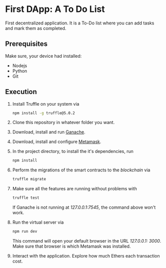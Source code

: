 # First DApp: A To Do List
First decentralized application. It is a To-Do list where you can add tasks and mark them as completed.

## Prerequisites

Make sure, your device had installed:

- Nodejs
- Python
- Git

## Execution

1. Install Truffle on your system via

   ```bash
   npm install -g truffle@5.0.2
   ```

2. Clone this repository in whatever folder you want.

3. Download, install and run [Ganache](https://www.trufflesuite.com/ganache#).

4. Download, install and configure [Metamask](https://metamask.io/).

5. In the project directory, to install the it's dependencies, run

   ```bash
   npm install
   ```

5. Perform the migrations of the smart contracts to the *blockchain* via

   ```bash
   truffle migrate
   ```

6. Make sure all the features are running without problems with

   ```bash
   truffle test
   ```

   If Ganache is not running at *127.0.0.1:7545*, the command above won't work.

7. Run the virtual server via

   ```bash
   npm run dev
   ```

   This command will open your default browser in the URL *127.0.0.1: 3000*. Make sure that browser is which Metamask was installed.

8. Interact with the application. Explore how much Ethers each transaction cost.

